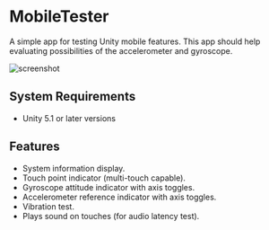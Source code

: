 MobileTester
============

A simple app for testing Unity mobile features. 
This app should help evaluating possibilities of the accelerometer and gyroscope.

![screenshot](http://i.imgur.com/rAShjkY.png?1)

System Requirements
-------------------

- Unity 5.1 or later versions

Features
--------

- System information display.
- Touch point indicator (multi-touch capable).
- Gyroscope attitude indicator with axis toggles.
- Accelerometer reference indicator with axis toggles.
- Vibration test.
- Plays sound on touches (for audio latency test).

